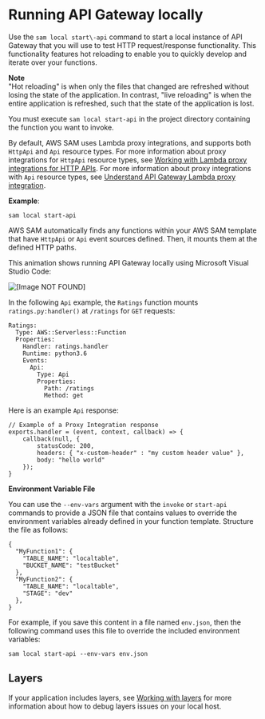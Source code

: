# Running API Gateway locally<a name="serverless-sam-cli-using-start-api"></a>

Use the `sam local start\-api` command to start a local instance of API Gateway that you will use to test HTTP request/response functionality\. This functionality features hot reloading to enable you to quickly develop and iterate over your functions\.

**Note**  
"Hot reloading" is when only the files that changed are refreshed without losing the state of the application\. In contrast, "live reloading" is when the entire application is refreshed, such that the state of the application is lost\.

You must execute `sam local start-api` in the project directory containing the function you want to invoke\.

By default, AWS SAM uses Lambda proxy integrations, and supports both `HttpApi` and `Api` resource types\. For more information about proxy integrations for `HttpApi` resource types, see [Working with Lambda proxy integrations for HTTP APIs](https://docs.aws.amazon.com/apigateway/latest/developerguide/http-api-develop-integrations-lambda.html)\. For more information about proxy integrations with `Api` resource types, see [Understand API Gateway Lambda proxy integration](https://docs.aws.amazon.com/apigateway/latest/developerguide/set-up-lambda-proxy-integrations.html#api-gateway-create-api-as-simple-proxy)\.

**Example**:

```
sam local start-api
```

AWS SAM automatically finds any functions within your AWS SAM template that have `HttpApi` or `Api` event sources defined\. Then, it mounts them at the defined HTTP paths\.

This animation shows running API Gateway locally using Microsoft Visual Studio Code:

![\[Image NOT FOUND\]](http://docs.aws.amazon.com/serverless-application-model/latest/developerguide/images/sam-start-api.gif)

In the following `Api` example, the `Ratings` function mounts `ratings.py:handler()` at `/ratings` for `GET` requests:

```
Ratings:
  Type: AWS::Serverless::Function
  Properties:
    Handler: ratings.handler
    Runtime: python3.6
    Events:
      Api:
        Type: Api
        Properties:
          Path: /ratings
          Method: get
```

Here is an example `Api` response:

```
// Example of a Proxy Integration response
exports.handler = (event, context, callback) => {
    callback(null, {
        statusCode: 200,
        headers: { "x-custom-header" : "my custom header value" },
        body: "hello world"
    });
}
```

**Environment Variable File**

You can use the `--env-vars` argument with the `invoke` or `start-api` commands to provide a JSON file that contains values to override the environment variables already defined in your function template\. Structure the file as follows:

```
{
  "MyFunction1": {
    "TABLE_NAME": "localtable",
    "BUCKET_NAME": "testBucket"
  },
  "MyFunction2": {
    "TABLE_NAME": "localtable",
    "STAGE": "dev"
  },
}
```

For example, if you save this content in a file named `env.json`, then the following command uses this file to override the included environment variables:

```
sam local start-api --env-vars env.json
```

## Layers<a name="serverless-sam-cli-using-start-api-layers"></a>

If your application includes layers, see [Working with layers](serverless-sam-cli-layers.md) for more information about how to debug layers issues on your local host\.